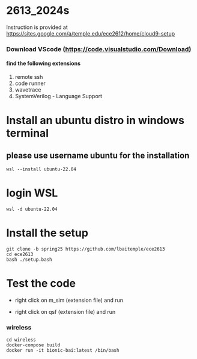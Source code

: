 # 2613_2024s
Instruction is provided at https://sites.google.com/a/temple.edu/ece2612/home/cloud9-setup

### Download VScode  (https://code.visualstudio.com/Download)
#### find the following extensions
1. remote ssh
2. code runner
3. wavetrace
4. SystemVerilog - Language Support
   
# Install an ubuntu distro in windows terminal

## please use username ubuntu for the installation
```
wsl --install ubuntu-22.04
```
# login WSL
```
wsl -d ubuntu-22.04
```

# Install the setup
```
git clone -b spring25 https://github.com/lbaitemple/ece2613 
cd ece2613
bash ./setup.bash 
```

# Test the code
- right click on m_sim (extension file) and run

- right click on qsf (extension file) and run


### wireless
```
cd wireless
docker-compose build
docker run -it bionic-bai:latest /bin/bash
```


